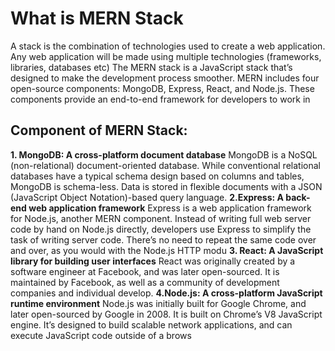 # What is MERN Stack
A stack is the combination of technologies used to create a web application. Any web application will be made using multiple technologies (frameworks, libraries, databases etc)
The MERN stack is a JavaScript stack that’s designed to make the development process smoother. MERN includes four open-source components: MongoDB, Express, React, and Node.js. These components provide an end-to-end framework for developers to work in
## Component of MERN Stack:
**1. MongoDB:  A cross-platform document database**
MongoDB is a NoSQL (non-relational) document-oriented database.
While conventional relational databases have a typical schema design based on columns and tables, MongoDB is schema-less. Data is stored in flexible documents with a JSON (JavaScript Object Notation)-based query language. 
**2.Express: A back-end web application framework**
Express is a web application framework for Node.js, another MERN component. Instead of writing full web server code by hand on Node.js directly, developers use Express to simplify the task of writing server code. There’s no need to repeat the same code over and over, as you would with the Node.js HTTP modu
**3. React: A JavaScript library for building user interfaces**
React was originally created by a software engineer at Facebook, and was later open-sourced. It is maintained by Facebook, as well as a community of development companies and individual develop.
**4.Node.js: A cross-platform JavaScript runtime environment**
Node.js was initially built for Google Chrome, and later open-sourced by Google in 2008. It is built on Chrome’s V8 JavaScript engine. It’s designed to build scalable network applications, and can execute JavaScript code outside of a brows

